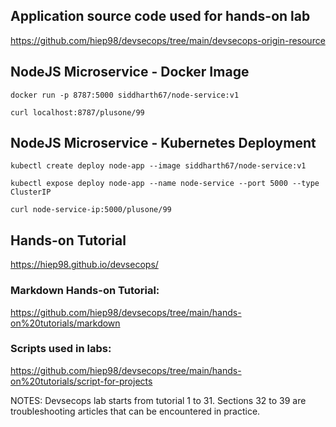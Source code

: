 
## Application source code used for hands-on lab
https://github.com/hiep98/devsecops/tree/main/devsecops-origin-resource

## NodeJS Microservice - Docker Image
`docker run -p 8787:5000 siddharth67/node-service:v1`

`curl localhost:8787/plusone/99`
 
## NodeJS Microservice - Kubernetes Deployment
`kubectl create deploy node-app --image siddharth67/node-service:v1`

`kubectl expose deploy node-app --name node-service --port 5000 --type ClusterIP`

`curl node-service-ip:5000/plusone/99`

## Hands-on Tutorial
https://hiep98.github.io/devsecops/

###  Markdown Hands-on Tutorial:
https://github.com/hiep98/devsecops/tree/main/hands-on%20tutorials/markdown

### Scripts used in labs: 
https://github.com/hiep98/devsecops/tree/main/hands-on%20tutorials/script-for-projects


NOTES: Devsecops lab starts from tutorial 1 to 31. Sections 32 to 39 are troubleshooting articles that can be encountered in practice.
 
